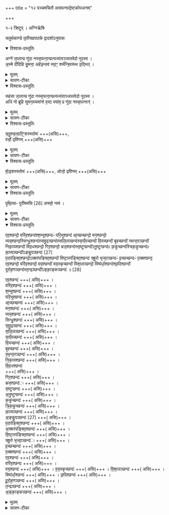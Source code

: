 +++
title = "१२ पञ्चमचितौ असपत्नाद्येष्टकोपधानम्"

+++

१-२ त्रिष्टुप् । अग्निर्ऋषिः

चतुर्थकाण्डे तृतीयप्रपाठके द्वादशोऽनुवाकः

<details open><summary>विश्वास-प्रस्तुतिः</summary>

अग्ने॑ जा॒तान्प्र णु॑दा नस्स॒पत्ना॒न्प्रत्यजा॑ताञ्जातवेदो नुदस्व ।  
अ॒स्मे दी॑दिहि सु॒मना॒ अहे॑ड॒न्तव॑ स्या॒ꣳ॒ शर्म॑न्त्रि॒वरू॑थ उ॒द्भित् ।
</details>

<details><summary>मूलम्</summary>

अग्ने॑ जा॒तान्प्र णु॑दा नस्स॒पत्ना॒न्प्रत्यजा॑ताञ्जातवेदो नुदस्व ।  
अ॒स्मे दी॑दिहि सु॒मना॒ अहे॑ड॒न्तव॑ स्या॒ꣳ॒ शर्म॑न्त्रि॒वरू॑थ उ॒द्भित् ।
</details>

<details><summary>सायण-टीका</summary>

( अथ चतुर्थकाण्डे तृतीयप्रपाठके द्वादशोऽनुवाकः )।  
एकादशेऽनुवाके व्युष्ट्याख्या इष्टका उक्ताः ।  
तावता चतुर्थचितिः समाप्ता ।  
अथ द्वादशे पञ्चम्यां चितावसपत्नाद्या इष्टका उच्यन्ते ।  
कल्पः—“श्वोभूते पौर्वाह्णिकीभ्यां पचर्य पञ्चमीं चितिं चिनोत्यग्ने जातान्प्रणुदा नः सपत्नानिति पुरस्तादुपदधाति” इति ।  
पाठस्तु— अग्ने जातान्प्रेति ।  
हेऽग्ने नोऽस्माकं जातान्सपत्नान्ये पूर्वमुत्पन्नाः शत्रव स्तान्प्रणुद प्रकर्षेण नाशय ।  
हे जातवेदो ये पूर्वमनुत्पन्ना इतः परमुत्पत्तिप्रसक्तियु क्तास्तानजाताञ्छत्रून्प्रति नुदस्वोत्पत्तिप्रतिबन्धेन निराकुरु ।  
सुमनाः सानुग्रह चित्तस्त्वमहेढन्नकुध्यं स्त्रिवरुथः प्राग्वंशसदोहविर्धानरूपगृहत्रयोपेत उद्भिदनुष्ठेयकर्मोत्पादकः सन्नस्मे दीदिहि अस्मान्प्रकाशय ।  
तव प्रसादाच्छमंन्स्यां सुखवा न्भवेयम् ।  
एतन्मन्त्रसाध्यमुपधानं विधत्ते— “अग्ने जातान्प्र णुदा नः सपत्नानिति पुरस्तादुप दधाति जातानेव भ्रातृ व्यान्प्र णुदते” [सं. का. ५ प्र. ३ अ. ५] इति।  
</details>

<details open><summary>विश्वास-प्रस्तुतिः</summary>

सह॑सा जा॒तान्प्र णु॑दा नस्स॒पत्ना॒न्प्रत्यजा॑ताञ्जातवेदो नुदस्व ।  
अधि॑ नो ब्रूहि सुमन॒स्यमा॑नो व॒यꣵ स्या॑म॒ प्र णु॑दा नस्स॒पत्नान्॑ ।  
</details>

<details><summary>मूलम्</summary>

सह॑सा जा॒तान्प्र णु॑दा नस्स॒पत्ना॒न्प्रत्यजा॑ताञ्जातवेदो नुदस्व ।  
अधि॑ नो ब्रूहि सुमन॒स्यमा॑नो व॒यꣵ स्या॑म॒ प्र णु॑दा नस्स॒पत्नान्॑ ।  
</details>

<details><summary>सायण-टीका</summary>

कल्पः—“सहसा जातानिति पश्चात्” इति।  
पाठस्तु—  २०२७ सहसा जातान्प्रेति ।  
सहसा बलेन जातानिति पूर्ववत् ।  
सुमनस्यमानः सौमनस्यं प्राप्तः सजोऽस्मानधिब्रूहि ।  
वयमपि त्वदानुग्रहादधिकाः स्याम ।  
नोऽस्मदीयान्सपत्नाञ्छत्रून्प्रणुद ।  
एतन्मन्त्रसाध्यमुपधानं विधत्ते— “सहसा जातानिति पश्चाज्जनिष्यमाणानेव प्रति नुदते” (सं. का. ५ प्र. ३ अ. ५) इति।  
“पश्चादुपदधानीत्यनुवर्तते ।  
पूर्वमन्त्र उत्पन्नविनाशनप्राधान्यमिह तूत्पत्स्यमानप्रतिबन्धप्राधान्यम् ।  
अनेनाभिपायेणोभयत्रैवकारप्रयोगः ।  
</details>

<details open><summary>विश्वास-प्रस्तुतिः</summary>

च॒तु॒श्च॒त्वा॒रि॒ꣳ॒शस्स्तोमः॑ +++(असि)+++,  
वर्चो॒ द्रवि॑णम् +++(असि)+++
</details>

<details><summary>मूलम्</summary>

च॒तु॒श्च॒त्वा॒रि॒ꣳ॒शस्स्तोमः॑ +++(असि)+++,  
वर्चो॒ द्रवि॑णम् +++(असि)+++
</details>

<details><summary>सायण-टीका</summary>

कल्पः—“चतुश्चत्वारिꣳशः स्तोम इति दक्षिणतः” इति।  
पाठस्तु— चतुश्चत्वाꣳ श इति ।  
योऽयं स्तोमश्चतुश्चत्वारिंशदावृत्त्या संपन्नो यच्च वर्चो बलरूपं धनं हे इष्टके तदुभयरूपा त्वमसि ।  
इमं गन्त्रं विनियुङ्क्ते “चतुश्चत्वारिꣳशः स्तोम इति दक्षिणतो ब्रह्मवर्चसं वै चतुश्चत्वारिꣳशो ब्रह्मवर्चसमेव दक्षिणतो धत्ते तस्माद्दक्षिणोऽर्धो ब्रह्मवर्चसितरः” (सं. का. ५ प्र. ३ अ. ५) इति।  
ब्राह्मणानामेवाऽऽर्त्विज्यात्तैर्निष्पाद्यस्य स्तोमस्य ब्रह्मवर्चसरूपत्वम् ।  
</details>

<details open><summary>विश्वास-प्रस्तुतिः</summary>

षो॒ड॒शस्स्तोमः॑ +++(असि)+++,
ओजो॒ द्रवि॑णम् +++(असि)+++
</details>

<details><summary>मूलम्</summary>

षो॒ड॒शस्स्तोमः॑ +++(असि)+++,
ओजो॒ द्रवि॑णम् +++(असि)+++
</details>

<details><summary>सायण-टीका</summary>

कल्पः—“षोडशः स्तोम इत्युत्तरतः” इति।  
पाठस्तु— षोडश इति ।  
षोडशभिरावृत्तिभिर्निष्पाद्यः षोडशः ।  
यस्तादृशः स्तोमो यच्चाष्टगधातुरूपं धनं हे इष्ठके तदुभयरूपा त्वमसि ।  
एतं मन्त्रं विनियुङ्क्ते— “षोडशः स्तोम इत्युत्तरत ओजो वै षोडश ओज एवोत्तरसो धत्ते तस्मादुत्तरतोभिप्रयायी जयति” [सं. का. ५ प्र. ३ अ. ५] इति।  
षोडशस्तोमस्यौजोवृद्धिहेतुत्वादोजस्त्वम् अथेष्टकाद्वयं सह प्रशंसति— “वज्रो व चतुश्चत्वारिꣳशो वज्रः षोडशो यदेते इष्टके उपदधाति जाताꣳ श्चैव जनिष्यप्राणाꣳश्च भ्रातृव्यान्प्रणुद्य वज्रमनु प्र हरति स्तृत्यै” (सं. का. ५ प्र. ३ अ. ५) इति।  
स्तोमयोरनिष्टनिवारकत्वेन वज्रत्वं, प्रणोदनमस्मात्स्थानान्निःसारणं ततो वज्रस्यानुप्रहारः स्तृत्यै हिंसयै संपद्यते ।  
</details>

<details open><summary>विश्वास-प्रस्तुतिः</summary>

पृ॒थि॒व्याᳶ पुरी॑षमसि [26]  अफ्सो॒ नाम॑ ।  
</details>

<details><summary>मूलम्</summary>

पृ॒थि॒व्याᳶ पुरी॑षमसि [26]  अफ्सो॒ नाम॑ ।  
</details>

<details><summary>सायण-टीका</summary>

२०२८ कल्पः—“इष्टकायां पुरीषमध्यू(ध्यु)रू पृथिव्याः पुरीषमसीति मष्येऽम्नेः पुरीषवतीम्” इति ।  
पाठस्तु— पृथिव्या पुरीषमिति ।  
द्दे इष्टकास्वरूष त्वं पृथिव्यातिरूपायाः पुरीषं पूरकमसि ।  
प्साति भक्षयति विनाशयतीति प्सः ।  
न प्सातीत्यप्सः ।  
हे इष्टके त्वमप्सो नामासि ।  
एतन्मन्त्रसाध्यमुपधानं विधत्ते— “पुरीषवतीं मध्य उप दधाति पुरीषं वै मध्यमात्मनः सात्मानमेवाग्निं चिनुते” (सं. का. ५ प्र. ३ अ. ५) इति।  
पुरीषमध्यू (ध्यु) ह्य तस्योपर्युपधीयमानत्वात्पुरीषवती ।  
पुरीषं वा आत्मनो गवादिशरीरस्य मध्यमुदरमध्ये वर्तमानत्वात् ।  
अतः पुरीषवत्त्वेन सात्मानं शरीरसहितमेवाग्निं चिनुते ।  
एतद्वेदनं प्रशंसति— “सात्माऽमुष्मिल्ँ लोके भवति य एवं वेद” (सं. का. ५ प्र. ३ अ. ५) इति।  
नामकरणपूर्वकमुक्तमिष्टकापञ्चकं प्रशंसति— “एता वा असपत्ना नामेष्टका यस्यैता उपधीयन्ते नास्य सपत्नो भवति” (सं. का. ५ प्र. ३ अ. ५) इति।  
सपत्नानां शत्रूणां विनाशकत्वादसपत्ना इत्येतासामिष्टकानां नामधेयम्।  
</details>

<details open><summary>विश्वास-प्रस्तुतिः</summary>

एव॒श्छन्दो॒ वरि॑व॒श्छन्द॑श्श॒म्भूश्छन्दᳶ॑ परि॒भूश्छन्द॑ आ॒च्छच्छन्दो॒ मन॒श्छन्दो॒ व्यच॒श्छन्द॒स्सिन्धु॒श्छन्द॑स्समु॒द्रञ्छन्द॑स्सलि॒लञ्छन्द॑स्स॒य्ँयच्छन्दो॑ वि॒यच्छन्दो॑ बृ॒हच्छन्दो॑ रथन्त॒रञ्छन्दो॑ निका॒यश्छन्दो॑ विव॒धश्छन्दो॒ गिर॒श्छन्दो॒ भ्रज॒श्छन्द॑स्स॒ष्टुप्छन्दो॑ऽनु॒ष्टुप्छन्द॑ᳵ क॒कुच्छन्द॑स्त्रिक॒कुच्छन्द॑ᳵ का॒व्यञ्छन्दो᳚ऽङ्कु॒पञ्छन्दः॑ [27]  
प॒दप॑ङ्क्ति॒श्छन्दो॒ऽख्षर॑पङ्क्ति॒श्छन्दो॑ विष्टा॒रप॑ङ्क्ति॒श्छन्दः॑ ख्षु॒रो भृज्वा॒ञ्छन्दᳶ॑ प्र॒च्छच्छन्दᳶ॑ प॒ख्षश्छन्द॒ एव॒श्छन्दो॒ वरि॑व॒श्छन्दो॒ वय॒श्छन्दो॑ वय॒स्कृच्छन्दो॑ विशा॒लञ्छन्दो॒ विष्प॑र्धा॒श्छन्द॑श्छ॒दिश्छन्दो॑ दूरोह॒णञ्छन्द॑स्त॒न्द्रञ्छन्दो᳚ऽङ्का॒ङ्कञ्छन्दः॑ ॥  [28]  

एव॒श्छन्दः॑ +++( असि)+++ ।   
वरि॑व॒श्छन्दः॑  +++( असि)+++ ।   
श॒म्भूश्छन्दः॑  +++( असि)+++ ।   
परि॒भूश्छन्दः॑  +++( असि)+++ ।   
आ॒च्छच्छन्दः॑ +++( असि)+++ ।   
मन॒श्छन्दः॑ +++( असि)+++ ।   
व्यच॒श्छन्दः॑ +++( असि)+++ ।   
सिन्धु॒श्छन्दः॑ +++( असि)+++ ।   
स॒मु॒द्रञ्छन्दः॑  +++( असि)+++ ।   
स॒लि॒लञ्छन्दः॑ +++( असि)+++ ।   
स॒य्ँयच्छन्दः॑ +++( असि)+++ ।   
वि॒यच्छन्दः॑ +++( असि)+++ ।  
बृ॒हच्छन्दः॑ +++( असि)+++ ।   
र॒थ॒न्त॒रञ्छन्दः॑  +++( असि)+++ ।   
नि॒का॒यश्छन्दः॑ +++( असि)+++ ।   
वि॒व॒धश्छन्दः॑  
+++( असि)+++ ।  
गिर॒श्छन्दः॑ +++( असि)+++ ।  
भ्रज॒श्छन्द॑ः +++( असि)+++ ।   
स॒ष्टुप्छन्दः +++( असि)+++ ।  
अ॒नु॒ष्टुप्छन्दः॑ +++( असि)+++ ।   
क॒कुच्छन्दः॑  +++( असि)+++ ।   
त्रि॒क॒कुच्छन्दः॑  +++( असि)+++ ।   
का॒व्यञ्छन्दः॑ +++( असि)+++ ।   
अ॒ङ्कु॒पञ्छन्दः॑ [27]  +++( असि)+++ ।   
प॒दप॑ङ्क्ति॒श्छन्दः॑ +++( असि)+++ ।   
अ॒ख्षर॑पङ्क्ति॒श्छन्दः॑ +++( असि)+++ ।  
वि॒ष्टा॒रप॑ङ्क्ति॒श्छन्दः॑ +++( असि)+++ ।   
ख्षु॒रो भृज्वा॒ञ्छन्द॑ः +++( असि)+++ ।  
प्र॒च्छच्छन्दः॑ +++( असि)+++ ।  
प॒ख्षश्छन्दः॑ +++( असि)+++ ।   
एव॒श्छन्दः॑ +++( असि)+++ ।   
वरि॑व॒श्छन्दः +++( असि)+++ ।  
वय॒श्छन्दः॑ +++( असि)+++ ।
व॒य॒स्कृच्छन्दः॑  +++( असि)+++ ।
वि॒शा॒लञ्छन्दः॑  +++( असि)+++ ।
विष्प॑र्धा॒श्छन्दः॑ +++( असि)+++ ।
छ॒दिश्छन्दः॑ +++( असि)+++ ।  
दू॒रो॒ह॒णञ्छन्दः॑  +++( असि)+++ ।  
त॒न्द्रञ्छन्दः॑ +++( असि)+++ ।  
अ॒ङ्का॒ङ्कञ्छन्दः॑ +++( असि)+++ ।  
</details>

<details><summary>मूलम्</summary>

एव॒श्छन्दो॒ वरि॑व॒श्छन्द॑श्श॒म्भूश्छन्दᳶ॑ परि॒भूश्छन्द॑ आ॒च्छच्छन्दो॒ मन॒श्छन्दो॒ व्यच॒श्छन्द॒स्सिन्धु॒श्छन्द॑स्समु॒द्रञ्छन्द॑स्सलि॒लञ्छन्द॑स्स॒य्ँयच्छन्दो॑ वि॒यच्छन्दो॑ बृ॒हच्छन्दो॑ रथन्त॒रञ्छन्दो॑ निका॒यश्छन्दो॑ विव॒धश्छन्दो॒ गिर॒श्छन्दो॒ भ्रज॒श्छन्द॑स्स॒ष्टुप्छन्दो॑ऽनु॒ष्टुप्छन्द॑ᳵ क॒कुच्छन्द॑स्त्रिक॒कुच्छन्द॑ᳵ का॒व्यञ्छन्दो᳚ऽङ्कु॒पञ्छन्दः॑ [27]  
प॒दप॑ङ्क्ति॒श्छन्दो॒ऽख्षर॑पङ्क्ति॒श्छन्दो॑ विष्टा॒रप॑ङ्क्ति॒श्छन्दः॑ ख्षु॒रो भृज्वा॒ञ्छन्दᳶ॑ प्र॒च्छच्छन्दᳶ॑ प॒ख्षश्छन्द॒ एव॒श्छन्दो॒ वरि॑व॒श्छन्दो॒ वय॒श्छन्दो॑ वय॒स्कृच्छन्दो॑ विशा॒लञ्छन्दो॒ विष्प॑र्धा॒श्छन्द॑श्छ॒दिश्छन्दो॑ दूरोह॒णञ्छन्द॑स्त॒न्द्रञ्छन्दो᳚ऽङ्का॒ङ्कञ्छन्दः॑ ॥  [28]  

एव॒श्छन्दः॑ +++( असि)+++ ।   
वरि॑व॒श्छन्दः॑  +++( असि)+++ ।   
श॒म्भूश्छन्दः॑  +++( असि)+++ ।   
परि॒भूश्छन्दः॑  +++( असि)+++ ।   
आ॒च्छच्छन्दः॑ +++( असि)+++ ।   
मन॒श्छन्दः॑ +++( असि)+++ ।   
व्यच॒श्छन्दः॑ +++( असि)+++ ।   
सिन्धु॒श्छन्दः॑ +++( असि)+++ ।   
स॒मु॒द्रञ्छन्दः॑  +++( असि)+++ ।   
स॒लि॒लञ्छन्दः॑ +++( असि)+++ ।   
स॒य्ँयच्छन्दः॑ +++( असि)+++ ।   
वि॒यच्छन्दः॑ +++( असि)+++ ।  
बृ॒हच्छन्दः॑ +++( असि)+++ ।   
र॒थ॒न्त॒रञ्छन्दः॑  +++( असि)+++ ।   
नि॒का॒यश्छन्दः॑ +++( असि)+++ ।   
वि॒व॒धश्छन्दः॑  
+++( असि)+++ ।  
गिर॒श्छन्दः॑ +++( असि)+++ ।  
भ्रज॒श्छन्द॑ः +++( असि)+++ ।   
स॒ष्टुप्छन्दः +++( असि)+++ ।  
अ॒नु॒ष्टुप्छन्दः॑ +++( असि)+++ ।   
क॒कुच्छन्दः॑  +++( असि)+++ ।   
त्रि॒क॒कुच्छन्दः॑  +++( असि)+++ ।   
का॒व्यञ्छन्दः॑ +++( असि)+++ ।   
अ॒ङ्कु॒पञ्छन्दः॑ [27]  +++( असि)+++ ।   
प॒दप॑ङ्क्ति॒श्छन्दः॑ +++( असि)+++ ।   
अ॒ख्षर॑पङ्क्ति॒श्छन्दः॑ +++( असि)+++ ।  
वि॒ष्टा॒रप॑ङ्क्ति॒श्छन्दः॑ +++( असि)+++ ।   
ख्षु॒रो भृज्वा॒ञ्छन्द॑ः +++( असि)+++ ।  
प्र॒च्छच्छन्दः॑ +++( असि)+++ ।  
प॒ख्षश्छन्दः॑ +++( असि)+++ ।   
एव॒श्छन्दः॑ +++( असि)+++ ।   
वरि॑व॒श्छन्दः +++( असि)+++ ।  
वय॒श्छन्दः॑ +++( असि)+++ ।
व॒य॒स्कृच्छन्दः॑  +++( असि)+++ ।
वि॒शा॒लञ्छन्दः॑  +++( असि)+++ ।
विष्प॑र्धा॒श्छन्दः॑ +++( असि)+++ ।
छ॒दिश्छन्दः॑ +++( असि)+++ ।  
दू॒रो॒ह॒णञ्छन्दः॑  +++( असि)+++ ।  
त॒न्द्रञ्छन्दः॑ +++( असि)+++ ।  
अ॒ङ्का॒ङ्कञ्छन्दः॑ +++( असि)+++ ।  
</details>

<details><summary>सायण-टीका</summary>

कल्पः— “एवश्छन्दो वरिवश्छन्द इति चत्वारिंशतं विराजो दशदश प्रति दिशमक्ष्णया” इति ।  
पाठस्तु— एवश्छन्दो वरिव इति ।  
ऐवो वरिव इत्याद्याः शब्दाः सर्वर्गलोकवर्तिनां छन्दोविशेषाणां नामधेयानि ।  
हे इष्टके त्वमेवश्छन्दो यत्तद्रूपाऽसि ।  
एवं सर्वत्रोहनीयम् ।
एतन्मन्त्रसाध्यमुषधानं विधत्ते— “पशुर्वा एष यदग्निर्विराज उत्तमायां चित्यामुप दधाति विराजमेवोत्तमां षशुषु दधाति तस्मात्पशुमानुत्तमां वाचं वदति” [सं. का. ५ प्र. ३ अ. ५] इति।  
पशुप्राप्तेहेतुत्वादग्नेः पशुत्वम् ।  
अतः मशुषूत्तमां विराजं क्षीरदध्यदिरूपमन्नं  
२०२९ स्थापयितुमस्मिन्प शुरूपेऽग्नावुत्तमायां पञ्चम्यां चितौ विराडाख्या इष्टका उपदध्यात् ।  
विराड्रूपत्वं तु वक्ष्यमाणदशसंख्यया संपद्यते ।  
यस्मात्पशुरूपेऽग्नावन्नरूपं विराजमुपदधाति तस्माल्लोकेऽपि बहुपशुयुक्तः पुरुषः समागतानतिथीन्प्रत्युत्तमां वाचं वदतिश्रान्ता यूयं मद्गृहे समागच्छत भुज्यतामिति ।  
सेयमुत्तमा वाक् ।   एकैकस्यां दिशीष्टकासंख्यां विधत्ते— “दशदशोप दधाति सवीर्यत्वाय” [सं. का. ५ प्र. ३ अ. ५] इति ।  
सवीर्यत्वं दार्ढ्योपेतत्वं, तच्च वहुभिरिष्टकाभिः संपद्यते ।  
सन्यक्पङ्क्तिरूपत्वं वारयितुं वक्रत्वं विधत्ते— “अक्ष्णयोषा दधाति तस्मादक्ष्णया पशवोऽङ्गानि प्र हरन्ति प्रतिष्ठित्यै” [सं. का. ५ प्र. ३ अ. ५] इति।  
उक्ता विराजः प्रशंसति— 	
“यानि वै छन्दाꣳसि सुवर्ग्याण्बासन्तैर्देवाः सुवर्गं लोकमायन्तेनर्षयोऽश्राभ्यन्ते तपोऽप्यन्त तानि तपसाऽपश्यन्तेभ्य एता इष्टका निरमिमतैवश्छन्दो वरिवश्छन्द इति ता उपादधत ताभिर्वै ते सुवर्गं लोकमायन्यदेता इष्टका उपदधाति यान्येव छन्दाꣳसि सुवर्ग्याणि तैरेव यजमानः सुवर्गं लोकमेति” (सं. का. ५ प्र. ३ अ. ५) इति।  
स्वर्गगर्हन्तीति सुवर्ग्याणि ।   तादृशानि यान्याम्नातानि छन्दांसि स्वर्गलोकेस्थितानि तैच्स्रन्दोभिर्देवाः स्वर्गं प्राप्ताः ।   तत्पाठस्तेषां स्वर्गप्राप्तिसाधानम् ।  
ऋषयश्च तेन स्वर्गप्राप्तिनिमित्तेनाश्राम्यन्नुपायमन्विष्यालभमानाः खिन्ना आसन् ।   
ते पुनर्विचार्य स्वर्गप्राप्त्यर्थं तपः कृतवन्तः ।   
ततोऽनुष्ठितेन तपसा तानि च्छन्दांसि स्वर्गसाधनान्यपश्यन् ।  
तेभ्यश्छन्दोभ्य एता विराडाख्या इष्टका निर्मितवन्तः ।
निर्माय चैवश्छन्दो वरिवश्छन्द इति मन्त्रैस्ता विराज उपादधत ।  
ततस्ताभिरिष्टकाभिस्त ऋषयः स्वर्गं प्राप्ताः ।   
अतो यजमानोऽपि तदुपधानेन सुवर्ग्यैस्तैश्छन्दोभिः स्वर्गं प्राप्नोत्येव ।   

अत्र विनियोगसंग्रहः—  
पञ्चम्यां तु चितावग्ने ह्यसपत्नास्तु पञ्च च ।  
एवश्चत्दारिंशदुक्ता विराजो दिक्षुं वक्रगाः ॥   इति ॥  
२०३० इति श्रीमत्सायणाचार्यविरचिते माधवीये वेदार्थप्रकाशे कृष्णयजुर्वेदीयतैत्तिरीयसंहिताभाष्ये चतुर्थकाण्डे तृतीयप्रपाठके  द्वादशोऽनुवाकः ॥   १२ ॥  
</details>
